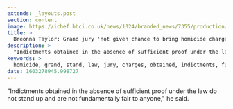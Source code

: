 ```yaml
--- 
extends: _layouts.post 
section: content 
image: https://ichef.bbci.co.uk/news/1024/branded_news/7355/production/_112252592_image.jpg 
title: > 
  Breonna Taylor: Grand jury 'not given chance to bring homicide charges' 
description: > 
  "Indictments obtained in the absence of sufficient proof under the law do not stand up and are not fundamentally fair to anyone," he said. 
keywords: > 
  homicide, grand, stand, law, jury, charges, obtained, indictments, fundamentally, absence, taylor, chance, breonna, fair, sufficient, given, bring, proof 
date: 1603278945.998727 
--- 
```

<div><p>"Indictments obtained in the absence of sufficient proof under the law do not stand up and are not fundamentally fair to anyone," he said.</p></div>